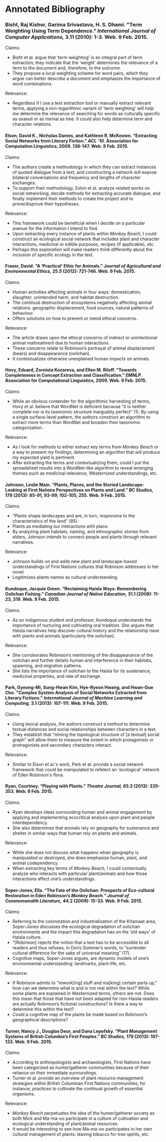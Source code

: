 # Annotated Bibliography

### Bisht, Raj Kishor, Garima Srivastava, H. S. Dhami. "Term Weighting Using Term Dependence." *International Journal of Computer Applications,* 3.11 (2010): 1-3. Web. 9 Feb. 2015.

Claims:
* Bisht et al. argue that ‘term weighting’ is an integral part of term extraction; they indicate that the ‘weight’ determines the relevance of a term to the document and, therefore, to the outcome.
* They propose a local weighting scheme for word pairs, which they argue can better describe a document and emphasize the importance of word combinations.

Relevance:
* Regardless if I use a text extraction tool or manually extract relevant terms, applying a non-logarithmic variant of ‘term weighting’ will help me determine the relevance of searching for words as culturally specific as oxasuli or as menial as tree. It could also help determine term and character relations.

#### Elson, David K., Nicholas Dames, and Kathleen R. McKeown. "Extracting Social Networks from Literary Fiction." *ACL '10.* Association for Computation Linguistics, 2009. 138-147. Web. 9 Feb. 2015.

Claims:
* The authors create a methodology in which they can extract instances of quoted dialogue from a text, and constructing a network will expose bilateral conversations and frequency and lengths of character exchanges.
* To support their methodology, Eslon et al. analyze related works on social networking, decide methods for extracting accurate dialogue, and finally implement their methods to create the project and to prove/disprove their hypotheses.

Relevance:
* This framework could be beneficial when I decide on a particular avenue for the information I intend to find.
* Upon extracting every instance of plants within *Monkey Beach*, I could construct an ecological social network that includes plant and character interactions, medicinal or edible purposes, recipes (if applicable), etc.
* Perhaps this exploration will make readers think differently about the inclusion of specific ecology in the text.

#### Fraser, David. “A ‘Practical’ Ethic for Animals.” *Journal of Agricultural and Environmental Ethics,* 25.5 (2012): 721-746. Web. 9 Feb. 2015.

Claims:
* Human activities affecting animals in four ways: domestication, slaughter, unintended harm, and habitat destruction.
* The continual destruction of ecosystems negatively affecting animal relations: geographic displacement, food sources, natural patterns of behaviour.
* Offers solutions on how to prevent or mend ethical concerns.

Relevance:
* The article draws upon the ethical concerns of indirect or unintentional animal maltreatment due to human interactions.
* These concerns relate to Robinson’s portrayal of animal displacement (bears) and disappearance (oolichan).
* It contextualizes otherwise unexplained human impacts on animals.

#### Hovy, Eduard, Zornista Kozareva, and Ellen M. Riloff. "Towards Completeness in Concept Extraction and Classification." *EMNLP.* Association for Computational Linguistics, 2009. Web. 9 Feb. 2015.

Claims:
* While an obvious contender for the algorithmic harvesting of terms, Hovy et al. believe that WordNet is deficient because “it is neither complete nor is its taxonomic structure inarguably perfect” (1). By using a single surface-level pattern, the authors construct an algorithm to extract more terms than WordNet and broaden their taxonomic categorization.

Relevance:
* As I look for methods to either extract key terms from *Monkey Beach* or a way to present my findings, determining an algorithm that will produce my expected yield is pertinent.
* After extracting the terms and contextualizing them, could I put the spreadsheet results into a WordNet-like algorithm to reveal emerging themes such as medicinal relevance, Westernized understandings, etc.

#### Johnson, Leslie Main. “Plants, Places, and the Storied Landscape: Looking at First Nations Perspectives on Plants and Land.” *BC Studies,* 179 (2013): 85-91, 93-99, 102-105, 255. Web. 9 Feb. 2015.

Claims:
* “Plants shape landscapes and are, in turn, responsive to the characteristics of the land” (85).
* Plants as mediating our interactions with place.
* By analyzing plant habitats, naming, and ethnographic stories from elders, Johnson intends to connect people and plants through relevant narratives.

Relevance:
* Johnson builds on and adds new plant and landscape-based understandings of First Nations cultures that Robinson addresses in her novel.
* Legitimizes plants names as cultural understanding.

#### Kundoque, Jacquie Green. “Reclaiming Haisla Ways: Remembering Oolichan Fishing.” *Canadian Journal of Native Education,* 31.1 (2008): 11-23, 319. Web. 9 Feb. 2015.

Claims:
* As an indigenous student and professor, Kundoque understands the importance of nurturing and cultivating oral tradition. She argues that Haisla narratives help discover cultural history and the relationship have with plants and animals (particularly the oolichan).

Relevance:
* She corroborates Robinson’s mentioning of the disappearance of the oolichan and further details human and interference in their habitats, spawning, and migration patterns.
* She lists the importance of oolichan to the Haisla for its sustenance, medicinal properties, and rate of exchange.

#### Park, Gyeong-Mi, Sung-Hwan Kim, Hye-Ryeon Hwang, and Hwan-Gue Cho. "Complex System Analysis of Social Networks Extracted from Literary Fictions." *International Journal of Machine Learning and Computing,* 3.1 (2013): 107-111. Web. 9 Feb. 2015.

Claims:
* Using lexical analysis, the authors construct a method to determine textual distances and social relationships between characters in a text.
* They establish that "mining the topological structure of [a textual] social graph" will allow them to measure the extent in which protagonists or protragonists and secondary characters interact.

Relevance:
* Similar to Elson et al.'s work, Park et al. provide a social network framework that could be manipulated to refelect an 'ecological' network of Eden Robinson's flora.

#### Ryan, Courtney. “Playing with Plants.” *Theatre Journal,* 65.3 (2013): 335-353. Web. 9 Feb. 2015.

Claims:
* Ryan develops ideas surrounding human and animal engagement by applying and implementing ecocritical analysis upon plant and people interdependency.
* She also determines that animals rely on geography for sustenance and shelter in similar ways that human rely on plants and animals.

Relevance:
* While she does not discuss what happens when geography is manipulated or destroyed, she does emphasize human, plant, and animal codependency.
* When extracting key terms of *Monkey Beach*, I could contextually analyze who interacts with particular plant/animals and how those interactions affect one’s understandings.

#### Soper-Jones, Ella. “The Fate of the Oolichan: Prospects of Eco-cultural Restoration in Eden Robinson’s *Monkey Beach.*” *Journal of Commonwealth Literature,* 44.2 (2009): 15-33. Web. 9 Feb. 2015.

Claims:
* Referring to the colonization and industrialization of the Kitamaat area, Soper-Jones discusses the ecological degradation of oolichan environments and the impact this degradation has on the ‘old ways’ of Haisla culture.
* “[Robinson] rejects the notion that a text has to be accessible to all readers and thus refuses, in Doris Sommer’s words, to “surrender cultural difference for the sake of universal meaning” (17).
* Cognitive maps, Soper-Jones argues, are dynamic models of one’s environmental understanding: landmarks, plant-life, etc.

Relevance:
* If Robinson admits to “rework[ing] stuff and ma[king] certain parts up,” how can we determine what is and is not real within the text? While some plants are explained in Westernized terms, others are not. Does this mean that those that have not been adapted for non-Haisla readers are actually Robinson’s fictional constructions? Is there a way to determine this within the text?
* Could a cognitive map of the plants be made based on Robinson’s geographical descriptions?

#### Turner, Nancy J., Douglas Deur, and Dana Lepofsky. “Plant Management Systems of British Columbia’s First Peoples.” *BC Studies,* 179 (2013): 107-133. Web. 9 Feb. 2015.

Claims:
* According to anthropologists and archaeologists, First Nations have been categorized as hunter/gatherer communities because of their reliance on their immediate surroundings.
* Turner et al. provide an overview of plant resource management strategies within British Columbian First Nations communities; for instance, practices to cultivate the continual growth of essential organisms.

Relevance:
* *Monkey Beach* perpetuates the idea of the hunter/gatherer society as both Mick and Ma-ma-oo participate in a culture of cultivation and ecological understanding of plant/animal resources.
* It would be interesting to see how Ma-ma-oo participates in her own cultural management of plants: leaving tobacco for tree spirits, etc.
